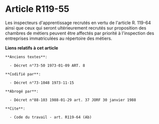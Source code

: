 # Article R119-55

Les inspecteurs d'apprentissage recrutés en vertu de l'article R. 119-64 ainsi que ceux qui seront ultérieurement recrutés
sur proposition des chambres de métiers peuvent être affectés par priorité à l'inspection des entreprises immatriculées au
répertoire des métiers.

**Liens relatifs à cet article**

	**Anciens textes**:

	  - Décret n°73-50 1973-01-09 ART. 8

	**Codifié par**:

	  - Décret n°73-1048 1973-11-15

	**Abrogé par**:

	  - Décret n°88-103 1988-01-29 art. 37 JORF 30 janvier 1988

	**Cite**:

	  - Code du travail - art. R119-64 (Ab)
